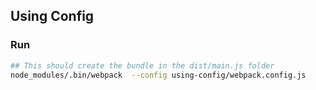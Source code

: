 ## Using Config

### Run
```bash
## This should create the bundle in the dist/main.js folder
node_modules/.bin/webpack  --config using-config/webpack.config.js
```

